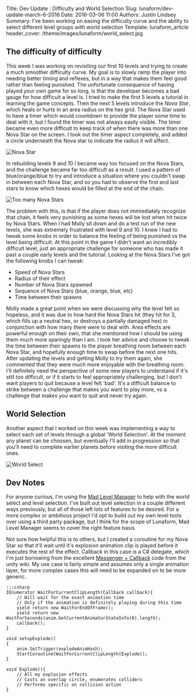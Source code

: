 Title: Dev Update : Difficulty and World Selection
Slug: lunaform/dev-update-march-6-2016
Date: 2016-03-06 11:00
Authors: Justin Lindsey
Summary: I've been working on easing the difficulty curve and the ability to select different level groups with world selection
Template: lunaform_article
header_cover: /theme/images/lunaform/world_select.jpg

## The difficulty of difficulty

This week I was working on revisiting our first 10 levels and trying to create a much smoother difficulty curve. My goal is to slowly ramp the player into needing better timing and reflexes, but in a way that makes them feel good rather than feeling punished. The unfortunate consequence of having played your own game for so long, is that the developer becomes a bad gauge for how difficult a level is. I tried to make the first 5 levels a tutorial in learning the game concepts. Then the next 5 levels introduce the *Nova Star*, which heals or hurts in an area radius on the hex grid. The Nova Star used to have a timer which would countdown to provide the player some time to deal with it, but I found the timer was not always easily visible. The timer became even more difficult to keep track of when there was more than one Nova Star on the screen. I took out the timer aspect completely, and added a circle underneath the Nova star to indicate the radius it will affect.

![Nova Star](/theme/images/lunaform/novastar.gif)

In rebuilding levels 9 and 10 I became way too focused on the Nova Stars, and the challenge became far too difficult as a result. I used a pattern of blue/orange/blue to try and introduce a situation where you couldn't swap in between each Nova Star, and so you had to observe the first and last stars to know which hexes would be filled at the end of the chain. 

![Too many Nova Stars](/theme/images/lunaform/too_many_novastars.jpg)

The problem with this, is that if the player does not immiediately recognize that chain, it feels very punishing as some hexes will be lost when hit twice by Nova Stars. When I had Molly sit down and do a test run of the new levels, she was extremely frustrated with level 9 and 10. I knew I had to tweak some knobs in order to balance the feeling of being punished vs the level being difficult. At this point in the game I didn't want an incredibly difficult level, just an appropriate challenge for someone who has made it past a couple early levels and the tutorial. Looking at the Nova Stars I've got the following knobs I can tweak:

* Speed of Nova Stars
* Radius of their effect
* Number of Nova Stars spawned
* Sequence of Nova Stars (blue, orange, blue, etc)
* Time between their spawns

Molly made a great point when we were discussing why the level felt so hopeless, and it was due to how hard the Nova Stars hit (they hit for 3, which fills up a neutral hex, or destroys a partially damaged hex) in conjunction with how many there were to deal with. Area effects are powerful enough on their own, that she mentioned how I should be using them much more sparingly than I am. I took her advice and choose to tweak the time between their spawns to the player breathing room between each Nova Star, and hopefully enough time to swap before the next one hits. After updating the levels and getting Molly to try them again, she commented that they were much more enjoyable with the breathing room. I'll definitely need the perspective of some new players to understand if it's still too difficult, or if it starts to feel appropriately challenging, but I don't want players to quit because a level felt 'bad'. It's a difficult balance to strike between a challenge that makes you want to play more, vs a challenge that makes you want to quit and never try again. 

## World Selection

Another aspect that I worked on this week was implementing a way to select each set of levels through a global 'World Selection'. At the moment any planet can be choosen, but eventually I'll add in progression so that you'll need to complete earlier planets before visiting the more difficult ones.

![World Select](/theme/images/lunaform/world_select.gif)

## Dev Notes

For anyone curious, I'm using the [Mad Level Manager](https://www.assetstore.unity3d.com/en/#!/content/10070) to help with the world select and level selection. I've built out level selection in a couple different ways previously, but all of those left lots of features to be desired. For a more complex or ambitious project I'd opt to build out my own level tools over using a third party package, but I think for the scope of Lunaform, Mad Level Manager seems to cover the right feature basis.

Not sure how helpful this is to others, but I created a coroutine for my Nova Star so that it'll wait until it's explosion animation clip is played before it executes the rest of the effect. Callback in this case is a C# delegate, which I'm just borrowing from the excellent [Messenger + Callback](http://wiki.unity3d.com/index.php?title=Advanced_CSharp_Messenger) code from the unity wiki. My use case is fairly simple and assumes only a single animation layer, for more complex cases this will need to be expanded on to be more generic. 

	:::csharp
    IEnumerator WaitForCurrentClipLength(Callback callback){
        // Will wait for the exact animation time
        // Only if the animation is definitely playing during this time
        yield return new WaitForEndOfFrame();
        yield return new WaitForSeconds(anim.GetCurrentAnimatorStateInfo(0).length);
        callback();
    }

    void setupExplode()
    {
        anim.SetTrigger(explodeAnimHash);
        StartCoroutine(WaitForCurrentClipLength(Explode));
    }
    
    void Explode(){
    	// All my explosion effects
    	// Casts an overlap circle, enumerates colliders
    	// Performs specific on collision action
    }
    



